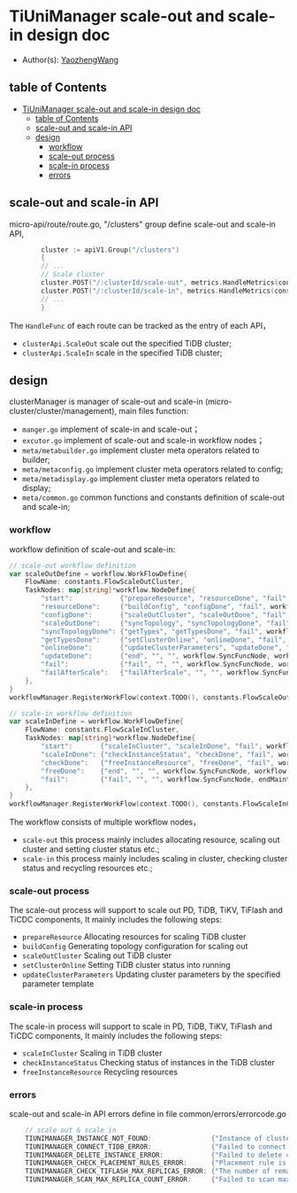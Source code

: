 # TiUniManager scale-out and scale-in design doc

- Author(s): [YaozhengWang](https://github.com/YaozhengWang)

## table of Contents

- [TiUniManager scale-out and scale-in design doc](#TiUniManager-scale-out-and-scale-in-design-doc)
    - [table of Contents](#table-f-Contents)
    - [scale-out and scale-in API](#scale-out-and-scale-in-API)
    - [design](#design)
        - [workflow](#workflow)
        - [scale-out process](#scale-out-process)
        - [scale-in process](#scale-in-process)
        - [errors](#errors)

## scale-out and scale-in API
micro-api/route/route.go, "/clusters" group define scale-out and scale-in API,
```go
        cluster := apiV1.Group("/clusters")
        {
        // ...
		// Scale cluster
		cluster.POST("/:clusterId/scale-out", metrics.HandleMetrics(constants.MetricsClusterScaleOut), clusterApi.ScaleOut)
		cluster.POST("/:clusterId/scale-in", metrics.HandleMetrics(constants.MetricsClusterScaleIn), clusterApi.ScaleIn)
        // ...
        }
```
The `HandleFunc` of each route can be tracked as the entry of each API，
- `clusterApi.ScaleOut` scale out the specified TiDB cluster;
- `clusterApi.ScaleIn` scale in the specified TiDB cluster;

## design

clusterManager is manager of scale-out and scale-in (micro-cluster/cluster/management), main files function:
- `manger.go` implement of scale-in and scale-out；
- `excutor.go` implement of scale-out and scale-in workflow nodes；
- `meta/metabuilder.go` implement cluster meta operators related to builder;
- `meta/metaconfig.go` implement cluster meta operators related to config;
- `meta/metadisplay.go` implement cluster meta operators related to display;
- `meta/common.go` common functions and constants definition of scale-out and scale-in;

### workflow
workflow definition of scale-out and scale-in:
```go
// scale-out workflow definition
var scaleOutDefine = workflow.WorkFlowDefine{
	FlowName: constants.FlowScaleOutCluster,
	TaskNodes: map[string]*workflow.NodeDefine{
		"start":            {"prepareResource", "resourceDone", "fail", workflow.SyncFuncNode, prepareResource},
		"resourceDone":     {"buildConfig", "configDone", "fail", workflow.SyncFuncNode, buildConfig},
		"configDone":       {"scaleOutCluster", "scaleOutDone", "fail", workflow.PollingNode, scaleOutCluster},
		"scaleOutDone":     {"syncTopology", "syncTopologyDone", "fail", workflow.SyncFuncNode, syncTopology},
		"syncTopologyDone": {"getTypes", "getTypesDone", "fail", workflow.SyncFuncNode, getFirstScaleOutTypes},
		"getTypesDone":     {"setClusterOnline", "onlineDone", "fail", workflow.SyncFuncNode, setClusterOnline},
		"onlineDone":       {"updateClusterParameters", "updateDone", "failAfterScale", workflow.SyncFuncNode, workflow.CompositeExecutor(persistCluster, updateClusterParameters)},
		"updateDone":       {"end", "", "", workflow.SyncFuncNode, workflow.CompositeExecutor(persistCluster, endMaintenance, asyncBuildLog)},
		"fail":             {"fail", "", "", workflow.SyncFuncNode, workflow.CompositeExecutor(revertResourceAfterFailure, endMaintenance)},
		"failAfterScale":   {"failAfterScale", "", "", workflow.SyncFuncNode, endMaintenance},
	},
}
workflowManager.RegisterWorkFlow(context.TODO(), constants.FlowScaleOutCluster, &scaleOutDefine)

// scale-in workflow definition
var scaleInDefine = workflow.WorkFlowDefine{
    FlowName: constants.FlowScaleInCluster,
    TaskNodes: map[string]*workflow.NodeDefine{
        "start":       {"scaleInCluster", "scaleInDone", "fail", workflow.PollingNode, scaleInCluster},
        "scaleInDone": {"checkInstanceStatus", "checkDone", "fail", workflow.SyncFuncNode, checkInstanceStatus},
        "checkDone":   {"freeInstanceResource", "freeDone", "fail", workflow.SyncFuncNode, freeInstanceResource},
        "freeDone":    {"end", "", "", workflow.SyncFuncNode, workflow.CompositeExecutor(persistCluster, endMaintenance)},
        "fail":        {"fail", "", "", workflow.SyncFuncNode, endMaintenance},
    },
}
workflowManager.RegisterWorkFlow(context.TODO(), constants.FlowScaleInCluster, &scaleInDefine)
```
The workflow consists of multiple workflow nodes，
- `scale-out` this process mainly includes allocating resource, scaling out cluster and setting cluster status etc.;
- `scale-in` this process mainly includes scaling in cluster, checking cluster status and recycling resources etc.;
### scale-out process

The scale-out process will support to scale out PD, TiDB, TiKV, TiFlash and TiCDC components, It mainly includes the 
following steps:
- `prepareResource` Allocating resources for scaling TiDB cluster
- `buildConfig` Generating topology configuration for scaling out 
- `scaleOutCluster` Scaling out TiDB cluster
- `setClusterOnline` Setting TiDB cluster status into running
- `updateClusterParameters` Updating cluster parameters by the specified parameter template

### scale-in process

The scale-in process will support to scale in PD, TiDB, TiKV, TiFlash and TiCDC components, It mainly includes the 
following steps:
- `scaleInCluster` Scaling in TiDB cluster
- `checkInstanceStatus` Checking status of instances in the TiDB cluster
- `freeInstanceResource` Recycling resources

### errors

scale-out and scale-in API errors define in file common/errors/errorcode.go
```go
    // scale out & scale in
    TIUNIMANAGER_INSTANCE_NOT_FOUND:               {"Instance of cluster is not found", 404},
    TIUNIMANAGER_CONNECT_TIDB_ERROR:               {"Failed to connect TiDB instances", 500},
    TIUNIMANAGER_DELETE_INSTANCE_ERROR:            {"Failed to delete cluster instance", 500},
    TIUNIMANAGER_CHECK_PLACEMENT_RULES_ERROR:      {"Placement rule is not set when scale out TiFlash", 409},
    TIUNIMANAGER_CHECK_TIFLASH_MAX_REPLICAS_ERROR: {"The number of remaining TiFlash instances is less than the maximum replicas of data tables", 409},
    TIUNIMANAGER_SCAN_MAX_REPLICA_COUNT_ERROR:     {"Failed to scan max replicas of data tables of TiFlash", 500},    
```
